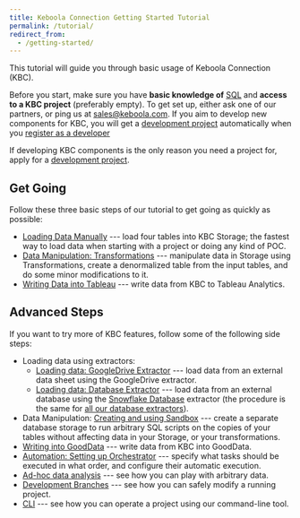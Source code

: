 ```yaml
---
title: Keboola Connection Getting Started Tutorial
permalink: /tutorial/
redirect_from:
  - /getting-started/
---
```


This tutorial will guide you through basic usage of Keboola Connection (KBC).

Before you start, make sure you have **basic knowledge of** [SQL](https://en.wikipedia.org/wiki/SQL) and
**access to a KBC project** (preferably empty). To get set up, either ask one of our partners,
or ping us at [sales@keboola.com](mailto:sales@keboola.com). If you aim to develop new components for
KBC, you will get a [development project](https://developers.keboola.com/#development-project) automatically
when you [register as a developer](https://developers.keboola.com/extend/component/tutorial/)

If developing KBC components is the only reason you need a project for, apply for a
[development project](/#development-project).

## Get Going
Follow these three basic steps of our tutorial to get going as quickly as possible:

- [Loading Data Manually](/tutorial/load/) --- load four tables into KBC Storage;
the fastest way to load data when starting with a project or doing any kind of POC.
- [Data Manipulation: Transformations](/tutorial/manipulate/) --- manipulate data in Storage
using Transformations, create a denormalized table from the input tables, and
do some minor modifications to it.
- [Writing Data into Tableau](/tutorial/write/) --- write data from KBC to Tableau Analytics.

## Advanced Steps
If you want to try more of KBC features, follow some of the following side steps:

- Loading data using extractors:
	- [Loading data: GoogleDrive Extractor](/tutorial/load/googledrive/) --- load data from an external
	data sheet using the GoogleDrive extractor.
	- [Loading data: Database Extractor](/tutorial/load/database/) --- load data from an external database
using the [Snowflake Database](https://www.snowflake.com/) extractor (the procedure is the same for [all our database extractors](/components/extractors/database/)).
- Data Manipulation: [Creating and using Sandbox](/tutorial/manipulate/sandbox/) --- create a separate database
storage to run arbitrary SQL scripts on the copies of your tables without affecting data in your Storage, or your transformations.
- [Writing into GoodData](/tutorial/write/gooddata/) --- write data from KBC into GoodData.
- [Automation: Setting up Orchestrator](/tutorial/automate/) --- specify what tasks should be executed
in what order, and configure their automatic execution.
- [Ad-hoc data analysis](/tutorial/ad-hoc/) --- see how you can play with arbitrary data.
- [Development Branches](/tutorial/branches/) --- see how you can safely modify a running project.
- [CLI](https://developers.keboola.com/cli/) --- see how you can operate a project using our command-line tool.
